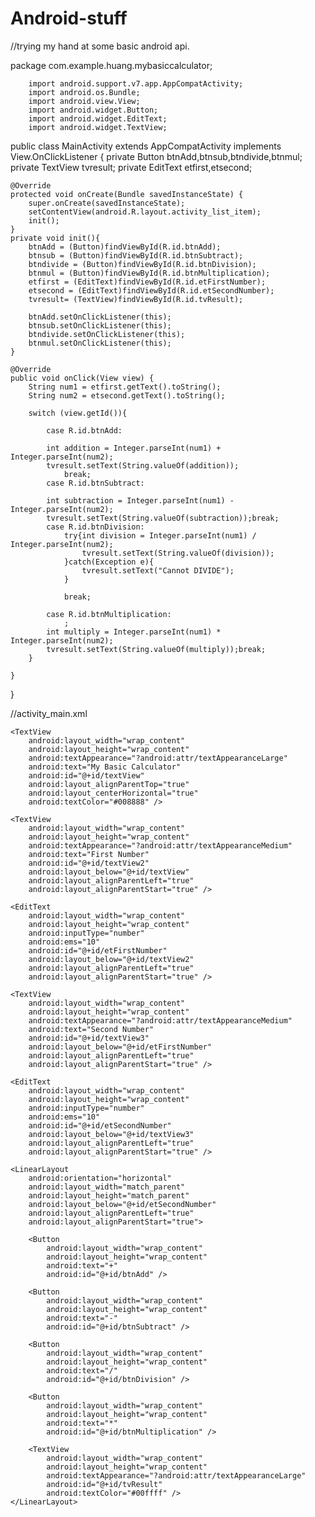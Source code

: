 # Android-stuff

//trying my hand at some basic android api.


package com.example.huang.mybasiccalculator;

        import android.support.v7.app.AppCompatActivity;
        import android.os.Bundle;
        import android.view.View;
        import android.widget.Button;
        import android.widget.EditText;
        import android.widget.TextView;


public class MainActivity extends AppCompatActivity implements View.OnClickListener {
    private Button btnAdd,btnsub,btndivide,btnmul;
    private TextView tvresult;
    private EditText etfirst,etsecond;

    @Override
    protected void onCreate(Bundle savedInstanceState) {
        super.onCreate(savedInstanceState);
        setContentView(android.R.layout.activity_list_item);
        init();
    }
    private void init(){
        btnAdd = (Button)findViewById(R.id.btnAdd);
        btnsub = (Button)findViewById(R.id.btnSubtract);
        btndivide = (Button)findViewById(R.id.btnDivision);
        btnmul = (Button)findViewById(R.id.btnMultiplication);
        etfirst = (EditText)findViewById(R.id.etFirstNumber);
        etsecond = (EditText)findViewById(R.id.etSecondNumber);
        tvresult= (TextView)findViewById(R.id.tvResult);

        btnAdd.setOnClickListener(this);
        btnsub.setOnClickListener(this);
        btndivide.setOnClickListener(this);
        btnmul.setOnClickListener(this);
    }

    @Override
    public void onClick(View view) {
        String num1 = etfirst.getText().toString();
        String num2 = etsecond.getText().toString();

        switch (view.getId()){

            case R.id.btnAdd:

            int addition = Integer.parseInt(num1) + Integer.parseInt(num2);
            tvresult.setText(String.valueOf(addition));
                break;
            case R.id.btnSubtract:

            int subtraction = Integer.parseInt(num1) - Integer.parseInt(num2);
            tvresult.setText(String.valueOf(subtraction));break;
            case R.id.btnDivision:
                try{int division = Integer.parseInt(num1) / Integer.parseInt(num2);
                    tvresult.setText(String.valueOf(division));
                }catch(Exception e){
                    tvresult.setText("Cannot DIVIDE");
                }

                break;

            case R.id.btnMultiplication:
                ;
            int multiply = Integer.parseInt(num1) * Integer.parseInt(num2);
            tvresult.setText(String.valueOf(multiply));break;
        }

    }
}

//activity_main.xml
<?xml version="1.0" encoding="utf-8"?>
<RelativeLayout xmlns:android="http://schemas.android.com/apk/res/android"
    xmlns:tools="http://schemas.android.com/tools"
    android:layout_width="match_parent"
    android:layout_height="match_parent"
    android:paddingBottom="@dimen/activity_vertical_margin"
    android:paddingLeft="@dimen/activity_horizontal_margin"
    android:paddingRight="@dimen/activity_horizontal_margin"
    android:paddingTop="@dimen/activity_vertical_margin"
    tools:context="com.example.huang.mybasiccalculator.MainActivity">

    <TextView
        android:layout_width="wrap_content"
        android:layout_height="wrap_content"
        android:textAppearance="?android:attr/textAppearanceLarge"
        android:text="My Basic Calculator"
        android:id="@+id/textView"
        android:layout_alignParentTop="true"
        android:layout_centerHorizontal="true"
        android:textColor="#008888" />

    <TextView
        android:layout_width="wrap_content"
        android:layout_height="wrap_content"
        android:textAppearance="?android:attr/textAppearanceMedium"
        android:text="First Number"
        android:id="@+id/textView2"
        android:layout_below="@+id/textView"
        android:layout_alignParentLeft="true"
        android:layout_alignParentStart="true" />

    <EditText
        android:layout_width="wrap_content"
        android:layout_height="wrap_content"
        android:inputType="number"
        android:ems="10"
        android:id="@+id/etFirstNumber"
        android:layout_below="@+id/textView2"
        android:layout_alignParentLeft="true"
        android:layout_alignParentStart="true" />

    <TextView
        android:layout_width="wrap_content"
        android:layout_height="wrap_content"
        android:textAppearance="?android:attr/textAppearanceMedium"
        android:text="Second Number"
        android:id="@+id/textView3"
        android:layout_below="@+id/etFirstNumber"
        android:layout_alignParentLeft="true"
        android:layout_alignParentStart="true" />

    <EditText
        android:layout_width="wrap_content"
        android:layout_height="wrap_content"
        android:inputType="number"
        android:ems="10"
        android:id="@+id/etSecondNumber"
        android:layout_below="@+id/textView3"
        android:layout_alignParentLeft="true"
        android:layout_alignParentStart="true" />

    <LinearLayout
        android:orientation="horizontal"
        android:layout_width="match_parent"
        android:layout_height="match_parent"
        android:layout_below="@+id/etSecondNumber"
        android:layout_alignParentLeft="true"
        android:layout_alignParentStart="true">

        <Button
            android:layout_width="wrap_content"
            android:layout_height="wrap_content"
            android:text="+"
            android:id="@+id/btnAdd" />

        <Button
            android:layout_width="wrap_content"
            android:layout_height="wrap_content"
            android:text="-"
            android:id="@+id/btnSubtract" />

        <Button
            android:layout_width="wrap_content"
            android:layout_height="wrap_content"
            android:text="/"
            android:id="@+id/btnDivision" />

        <Button
            android:layout_width="wrap_content"
            android:layout_height="wrap_content"
            android:text="*"
            android:id="@+id/btnMultiplication" />

        <TextView
            android:layout_width="wrap_content"
            android:layout_height="wrap_content"
            android:textAppearance="?android:attr/textAppearanceLarge"
            android:id="@+id/tvResult"
            android:textColor="#00ffff" />
    </LinearLayout>
